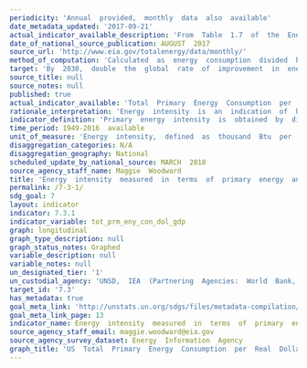 ```yaml
---
periodicity: 'Annual  provided,  monthly  data  also  available'
date_metadata_updated: '2017-09-21'
actual_indicator_available_description: 'From  Table  1.7  of  the  Energy  Information  Administration's  Monthly  Energy  Review'
date_of_national_source_publication: AUGUST  2017
source_url: 'http://www.eia.gov/totalenergy/data/monthly/'
method_of_computation: 'Calculated  as  energy  consumption  divided  by  U.S.  gross  domestic  product  in  chained  (2009)  dollars'
target: 'By  2030,  double  the  global  rate  of  improvement  in  energy  efficiency.'
source_title: null
source_notes: null
published: true
actual_indicator_available: 'Total  Primary  Energy  Consumption  per  Real  Dollar  of  GDP  (Thousand  Btu  per  Chained  (2009)  Dollar)'
rationale_interpretation: 'Energy  intensity  is  an  indication  of  how  much  energy  is  used  to  produce  one  unit  of  economic  output.  It  is  a  proxy  of  the  efficiency  with  which  an  economy  is  able  to  use  energy  to  produce  economic  output.  A  lower  ratio  indicates  that  less  energy  is  used  to  produce  one  unit  of  output.'
indicator_definition: 'Primary  energy  intensity  is  obtained  by  dividing  total  primary  energy  supply  over  gross  domestic  product.  Total  primary  energy  supply,  as  defined  by  the  IEA,  is  made  up  of  production  plus  net  imports  minus  international  m'
time_period: 1949-2016  available
unit_of_measure: 'Energy  intensity,  defined  as  thousand  Btu  per  chained  (2009)  dollar'
disaggregation_categories: N/A
disaggregation_geography: National
scheduled_update_by_national_source: MARCH  2018
source_agency_staff_name: Maggie  Woodward
title: 'Energy  intensity  measured  in  terms  of  primary  energy  and  GDP'
permalink: /7-3-1/
sdg_goal: 7
layout: indicator
indicator: 7.3.1
indicator_variable: tot_prm_eny_con_dol_gdp
graph: longitudinal
graph_type_description: null
graph_status_notes: Graphed
variable_description: null
variable_notes: null
un_designated_tier: '1'
un_custodial_agency: 'UNSD,  IEA  (Partnering  Agencies:  World  Bank,  UN  Energy)'
target_id: '7.3'
has_metadata: true
goal_meta_link: 'http://unstats.un.org/sdgs/files/metadata-compilation/Metadata-Goal-7.pdf'
goal_meta_link_page: 13
indicator_name: Energy  intensity  measured  in  terms  of  primary  energy  and  GDP
source_agency_staff_email: maggie.woodward@eia.gov
source_agency_survey_dataset: Energy  Information  Agency
graph_title: 'US  Total  Primary  Energy  Consumption  per  Real  Dollar  of  GDP  (Thousand  Btu  per  Chained  (2009)  Dollar)  '
---
```

